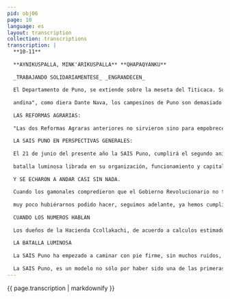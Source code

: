 ```yaml
---
pid: obj06
page: 10
language: es
layout: transcription
collection: transcriptions
transcription: |
  **10-11**
  
  **AYNIKUSPALLA, MINK'ARIKUSPALLA** **QHAPAQYANKU**
  
  _TRABAJANDO SOLIDARIAMENTESE_ _ENGRANDECEN_
  
  El Departamento de Puno, se extiende sobre la meseta del Titicaca. Su clima es frío, atemperado en la parte baja por la influencia del lago, a mayores alturas, el frío es glacial. Extensas cordilleras amurallan la meseta. Un viento ululante y gelido galopa en sus vastas soledades. Desde hace centurias ovinos y hombres tascan la misma realidad de frustaciones. El torito de Pucara moldeado en Santiago de Pupuja, y el huaino pandillero interminable y monótono, son los productos culturales más conocidos del Dpto. de Puno. Rostros de campesinos puneños sonrientes han recorrido el mundo en tarjetas postales. En la realidad son impenetrables como estaua de cuarzo. "Forjados en el yunque de la meseta andina", como diera Dante Nava, los campesinos de Puno
  
  andina", como diera Dante Nava, los campesinos de Puno son demasiado silenciosos para sonreir todos los dias. Después de seis años de liberación y musica de libertad, rumian cada respuesta, como si aun estuvieran frente al latigo del patron. Responden con monosilabos y sus palabras no tenen gusto a nada, pero cuando se les habla de Velasco una luz sumergida les asciende al rostro y diagraman sueños y hechos para callarse en seco como si un freno los contuviera. "utjapjajotua huanajama hua ucampyjamhua" (Viviamos peor que animales). Terminamos por memorizar la frase de tanto escucharla en diferentes provincias del Departamento de Puno. El aymara es una barrera mucho más solida que las levantadas con bloques de andesita. Los campesinos hablan sin trasuntar la más leve emocion: "Markajatua markajatua"responden sin cansancio. El Dpto. de Puno como si fuera el Peru en chiquito pertenecia a 10 familias: Los Mendoza tenian las haciendas: Molino, San Carlos, San Fernando, Coruna, Imata, algo de 70 mil hectares. Los Romaña, tenían los fundos Picotani, Talla, Los Irigoyen tenían: Toroya, Cora-Cora, Trapiche, la Ganadera del Sur S. A. Agrupaban 15 fundos. Los Muñoz Najar, los Salcedo, vivien en Lima, en Miami o Paris, unicamente los administradores se encargaban de controlar y abrumar de tareas a los campesinos. Los administradores eran cumplidos con sus patrones y mas cumplidos con sus bolsillos. Las obligaciones era de los campesinos, el resto, era de los hacendados.
  
  LAS REFORMAS AGRARIAS:
  
  "Las dos Reformas Agraras anteriores no sirvieron sino para empobrecer más a los campesinos. Las mejores zonas cultivables fueron reservadas para los gamonales, los roquedos para los campesinos. Tanto la ley dictada en el gobierno anterior de Beluande, como la promulgada por este, favoracían notoriamente a los dueños de las haciendas." El que nos habla es el Ing. Percy Aramayo, Chalco. La ley 15037, dictada por Beluande, establecia que las areas en cultivo eran inafectables. Al amparo de ese dispositivo los hacendados, no solo reservaron para si lo que ya tenían, arrebataron a los colonos sus pequestas chacras par aumentar las suyas. Asi los campesinos de la hacienda Azurini, de los Munoz Najar, fueron obligados a ocupar los cerros de la hacienda dejando sus pequessos sembrios, porque el administrador de la hacienda Mario Zinzick, castraba a los campesinos que no le obedecian. Tiempos aquellos en la que un hombre minimo con el titulo de administrados legislaba sobre vidas y honras de acuerdo a su minimo parecer. "El administrador era fregado, muy fregado era" -- nos dice uno de los socios de la actual unidad de producción Azurine, de la SAIS Puno. Con la ley 17716, de la Reforma Agraria, dictada por el Gobierno Revolucionario de la Fuerza Armada, se revindico al Departamento de Puno, como a otras vastas regiones rurales del Peru. Por primer vez en la historia de nuestra Patria, la tierra pasaba directamente a manos de quienes la trabajan. Los pobres del Perú recibían sin condiciones de ninguna clase los surcos y las aguas que son la razón de ser de sus existencias.
  
  LA SAIS PUNO EN PERSPECTIVAS GENERALES:
  
  El 21 de junio del presente año la SAIS Puno, cumplirá el segundo aniversario de su creación. Las personas naturales y juridicas que la conforman pueden hablar de una verdadera
  
  batalla luminosa librada en su organización, funcionamiento y capitalización. No es la mejor, pero es una de las singulares organizaciones campesinas que existe en el Dpto. de Puno. Su dinamismo, su espiritu fervoroso y su fe inquebrantable en las conquistas de la Revolución Peruana la situan en un indudable puesto de avanzada. La SAIS Puno, comprende gran parte de la provincia de Puno, Dpto. del mismo nombre. Pertenece a la zona Agraria XII, al PIAR de uno, a la Of. Agraria de llave. La extension total es de 61,000 hectares, a 4,050 metros sobre el nivel del mar. La adjudicación se produjo por Resolución Directoral N° 1404-73. DDRA-AR, del 21 de junio de 1973. El número de socios al momento de la adjudicación fue 841, a la fecha continua con igual numero de socios. La oficiana principal está a 11 kilómetros de Puno, y gran parte de su extensión esta sobre la carretera Puno Moquegua. Las personas naturales y juridicas que comprende la SAIS Puno, son: La Cooperativa de Servicios, las comunidades de Ccollakachi, Azurini, Sillamury, Aloja, Comata, Ychupalla, todas ellas son comunidades pecuarias, excepto Azurini que es agricola. La autoridad maxima de la SAIS Puno es la Asambles General, luego estan el Consejo de Administración y el Comité de Vigilancia. El actual Presidente del Comité de Administración es Enrique Choque. Dependen directamente del Consejo de Administración, los Comités Especiales de Educación, Agricultura, ganadería y comercialización. La Gerencia esta cargo del Ing. Humberto Centeno.
  
  Y SE ECHARON A ANDAR CASI SIN NADA.
  
  Cuando los gamonales compredieron que el Gobierno Revolucionario no transigiria con ellos. Cuando se empezaron a afectar las haciendas a fondo, sin confusiones, cuando los campesinos alcanzaban los titulos de propietarios. Los hacendados empezaron a descapitalizar las haciendas, no quisieron dejar nada, cualquiera sea la edad, la raza, la condición de los animales, éstos eran vendidos a precios irrisorios, regalados o sacrificados sin consideraciones de ninguna clase "deshacerse del capital pecuario antes de la afectación" era el lema de todos los caciques. Logicamente que todo esto sucedió en Viluyo, Ccollakachi, Aziruni, Oloja, etc. Lo que después seria la SAIS Puno al momento de su afectación solo recibió ganado de razas degeneradas, pastales agotados, y una infra estructura totalmente abandonada. El Ing. Centeno nos dice: "Solo teníamos capacidad de trabajo, voluntad de obra, teníamos los brazos de los campesinos y una inmensa fe en el proceso Revolucionario Peruano. De no estar animados por los ideales de cambio y transformación, muy poco hubieramos podido hacer, hay en los campesinos, aficion, amor a la tierra, un deseo de conocer las técnicas de la cranza de animales, asi como algunas deficiencias fruto de la servidumbre y la opresión en el que vivieron. Recibimos de la zona Agrada XII, apoyo y comprension, cada uno de nuestros pasos responde a un plan general que tiene como principal objeto sacar al Dpto. de Puno, del atraso y la barbarie en el que lo sumieron los antiguos dueños de este Dpto. Sin creer en la Revolución
  
  muy poco hubiérarnos podido hacer, seguimos adelante, ya hemos cumplido la primera meta de la capitalization; actualmente la SAIS Puno, tiene 70 mil ovinos, 4 mil vacunos, 7 mil alpacas, en dinero más o menos unos 100 millones de soles, sin contar la infrastructura que venimos construyendo. Estamos levantando el comedor para los niños de la escuela. Tenemos contratados seis profesores que los paga la SAIS Puno, una Asistenta Social, un enfermero y la visita de un médico una vez por semana."
  
  CUANDO LOS NUMEROS HABLAN
  
  Los dueños de la Hacienda Ccollakachi, de acuerdo a calculos estimados tenian en los ámbitos de sus heredades algo de 25 mil ovinos como una cantidad record. En esa misma zona la SAIS Puno, tiene 66,000 ovinos, 4 mil vacunos, y alrededor de 7 mil alpacas. Los Muñoz Najar, dueños de esas haciendas tenian con 25 mil ovinos las utilidades aseguradas, ya que no invertian en pasturas, en mejoramiento de ganado, ni en mano de obra. Al momento de su adjudicación la SAIS Puno empezaba con una deuda de 86 millones 420 mil soles: Por tierras, ganado, construcción, maquinarias etc. etc. Mas la inversion para mejorar el ganado, suman unos cien millones de soles. El capital con que cuentan actualmente reducción a ovinos es de 130 mil cabezas, in contar las sacas anuales, lo que reducido a soles suman más de los cien millones. "Nos hemos capitalizado y ese es el primer y gran paso que da la SAIS Puno" asegura el Ing. Centeno. La SAIS Puno ha aumentado el porcentaje de vientres en tal margen que tiene asegurada una mejor natalidad para el presente año. Los cooperativistas tienen la evidencia que pagaran la deuda que tienen con el Estado, antes del tiempo previsto. En el aspecto de infrastructura: Tienen una proveeduria de articulos de primera necesidad. Viviendas para el personal técnico de la empresa. 5 profesores en Ccollakachi, 3 en Viluyo, un profesor de educación laboral, dos de inicial. 150 alumnos matriculados en Ccollakachi, 50 en Viluyo. Un comedor para alumnos donde se les sirve desayuno y almuerzo. El desayuno consta de una taza de avena con leche y dos panes, el almuerzo consta de dos platos de sopa con carne, ensaladas, y dos veces por semana se les prepara un guiso en base a carne. La SAIS Puno reparte entre los hijos de los adjudicatarios material didactico y de enseñanza. Tienen un enfermero con residencia en la Central de la SAIS, y la visita de un médico dos veces por semana. Este años debe concluir la construcción del complejo Educativo de la SAIS Puno, donde se concentraran todas las escuelas que estan situadas en las comunidades que conforman la SAIS, ademas los alumnos tendrán la calidad de interos y recibirán alimentación y alojamiento en dicho complejo, sin que los padres de familia tengan que reembolsar por dichos servicios. ¿Todo esto hubiera sido posible de continuar los hacendados? ¿No se evidencia una profunda transformación tanto en la prestación de servicios como en la actitud de los campesinos? ¿Con relación a los sistemas de la tenencia de la tierra antes de 1968, hay o no hay cambio? Son preguntas que los detractores del Proceso Revolucionario debían tener en cuenta antes de su obsecada oposición.
  
  LA BATALLA LUMINOSA
  
  La SAIS Puno ha empezado a caminar con pie firme, sin muchos ruidos, los campesinos ya no lo ven todo ajena y lejano, miran los horizontes de la altipampa y ahora encuentran un sitio para sus sueños y para su vida. Ya no existen las forzadas reverencias, todos los caminos conducen a la integración, a la ayuda mutua, al reparto colectivo. Los campesinos de la SAIS Puno y de toda la meseta del Titicaca trabajan y construyen para hoy día y para sus hijos. A lo largo de todas las entrevistas sostenidas con campesinos, con técnicos, con empleados de la SAIS Puno, nos hemos preguntado con temor y con reproche ¿Que los sostienen en paramos tan dificiles? Los campesinos nacieron en esos altísimos rincones de la Patria. Estan acostumbrados a esas soledades, de padres hijos sólo saben pastorear ovejas y heridas, conocen unicamente el tiempo de los huainos y las remembranzas y un tiempo que parecia interminable, "el tiempo del desprecio". Ahora les brilla otro fulgor en los ojos, sienten que les crece un jubilo en los pasos, levantan el corazón a un viento de libertad que recorre la Patria, se saben dueños de la tierra, responsables de sus actos, amos y señores de su destinos y de su futuro. La tierra los enraiza a esas zonas, el balido de sus ovejas los envuelve de viejos rituales, de historias y gorjeos desconocidos para los hombres de las ciudades. Para ellos la razón de sus vidas, es la razón de sus tierras, de sus alpacas, y de sus ovejas. Los campesinos de la SAIS Puno y todos los campesinos del Perú se entregan en espíritu y coraje, en sueño y fuerza a esta nueva realidad que vive el Perú. Y los técnicos, que dejaron la gran ciudad para irse a trabajar a aquellas zonas, "los que hacen la revolución, sin plantear muchas teorias" -- como dijo el Ing. Conteno, Administrador de la SAIS Puno-Ingenieros como Percy Aramayo, David Núñez "Primero está nuestro compromiso con nuestro pueblo con la revolución, despues nuestra comodidad" -- como expresaron al ser entrevistados. Médicos como Luis Molina, viviendo a las orillas del lago naciendo y renaciendo junto con los campesinos, trabajando con ellos y para ellos con una alegria simple y profunda, volteando el Perú desde la lagrima para que sea la Patria de Libertad y de alegría que todos soñamos.
  
  La SAIS Puno, es un modelo no sólo por haber sido una de las primeras en capitalizarse, lo es por esa euforia de revolucion en el que vive, incluso por la contradicción entre los técnicos y los campesinos, por las pugnas entre los diversos niveles de campesinos. Por el problema de los "huacchos" aun sin solución, por cumulo de problemas y de realidades con que tienen que enfrentarse todos los dias, es modelo, ante todo: porque es un rotundo mentis, una demostración palmaria, de que las cooperativas agraria correctamente orientadas, administradas con prioridad son un éxito completo, concluyente e inobjetable. El campesino Lorenzo Alcca de 54 años de edad, nos decía, con la vieja sabiduria que tienen los de su raza: "... antes era terrible, todo pasaba, nuestro ganado no era nuestro ganado, nosotros nomas eramos culpables de todo, nuestras chozas y no servian ni para descansar, escuchando el trote del administrador de la hacienda vivimos, no habia fin a los abusos, a los pastores como yo los ovejeros mas grandes que el lago hemos sufrido, a que va regresar el hacendado, otro lago de sangre habría, ni hacendado, ni caporal, otro lago de sangre naceria".
---
```


{{ page.transcription | markdownify }}
